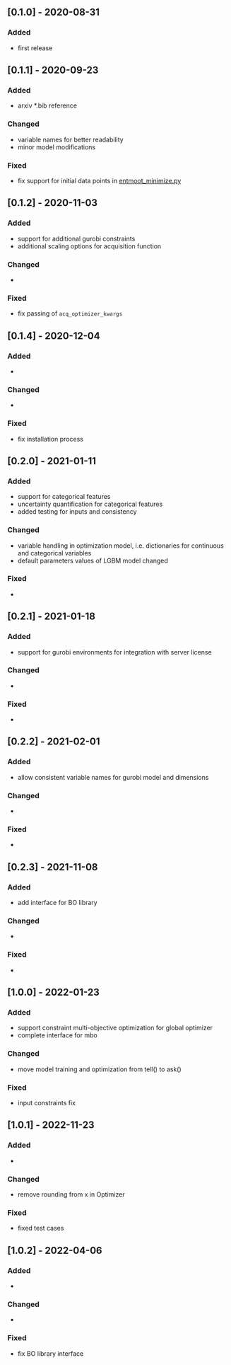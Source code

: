 ## [0.1.0] - 2020-08-31
 
### Added
   
- first release
 
## [0.1.1] - 2020-09-23
 
### Added
- arxiv *.bib reference

### Changed
- variable names for better readability
- minor model modifications

### Fixed
- fix support for initial data points in [entmoot_minimize.py](https://github.com/cog-imperial/entmoot/blob/master/entmoot/optimizer/entmoot_minimize.py)

## [0.1.2] - 2020-11-03
 
### Added
- support for additional gurobi constraints
- additional scaling options for acquisition function

### Changed
- 

### Fixed
- fix passing of `acq_optimizer_kwargs`

## [0.1.4] - 2020-12-04 
 
### Added
- 

### Changed
- 

### Fixed
- fix installation process

## [0.2.0] - 2021-01-11
 
### Added
- support for categorical features
- uncertainty quantification for categorical features
- added testing for inputs and consistency

### Changed
- variable handling in optimization model, i.e. dictionaries for continuous and categorical variables
- default parameters values of LGBM model changed

### Fixed
- 

## [0.2.1] - 2021-01-18
 
### Added
- support for gurobi environments for integration with server license

### Changed
-

### Fixed
- 

## [0.2.2] - 2021-02-01
 
### Added
- allow consistent variable names for gurobi model and dimensions

### Changed
-

### Fixed
- 

## [0.2.3] - 2021-11-08
 
### Added
- add interface for BO library

### Changed
-

### Fixed
- 

## [1.0.0] - 2022-01-23
 
### Added
- support constraint multi-objective optimization for global optimizer
- complete interface for mbo

### Changed
- move model training and optimization from tell() to ask()

### Fixed
- input constraints fix

## [1.0.1] - 2022-11-23
 
### Added
-

### Changed
- remove rounding from x in Optimizer

### Fixed
- fixed test cases

## [1.0.2] - 2022-04-06
 
### Added
-

### Changed
-

### Fixed
- fix BO library interface